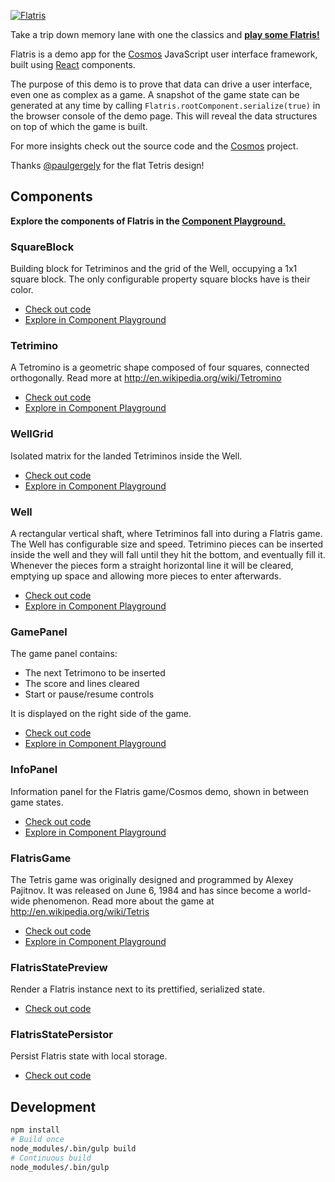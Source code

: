 [![Flatris](https://cloud.githubusercontent.com/assets/250750/6101303/f1de45b4-afef-11e4-9040-7a4b99c08a7c.png)](http://skidding.github.io/flatris/)

Take a trip down memory lane with one the classics and [**play some Flatris!**](http://skidding.github.io/flatris/)

Flatris is a demo app for the [Cosmos](https://github.com/skidding/cosmos)
JavaScript user interface framework, built using
[React](https://github.com/facebook/react) components.

The purpose of this demo is to prove that data can drive a user interface, even
one as complex as a game. A snapshot of the game state can be generated at any
time by calling `Flatris.rootComponent.serialize(true)` in the browser console
of the demo page. This will reveal the data structures on top of which the
game is built.

For more insights check out the source code and the
[Cosmos](https://github.com/skidding/cosmos) project.

Thanks [@paulgergely](https://twitter.com/paulgergely) for the flat Tetris
design!

## Components

**Explore the components of Flatris in the 
[Component Playground.](http://skidding.github.io/flatris/component-playground.html)**

### SquareBlock

Building block for Tetriminos and the grid of the Well, occupying a 1x1 square
block. The only configurable property square blocks have is their color.

- [Check out code](src/components/square-block.jsx)
- [Explore in Component Playground](http://skidding.github.io/flatris/component-playground.html?fixturePath=SquareBlock%2Fcolor-of-the-I-tetrimino)

### Tetrimino

A Tetromino is a geometric shape composed of four squares, connected
orthogonally. Read more at http://en.wikipedia.org/wiki/Tetromino

- [Check out code](src/components/tetrimino.jsx)
- [Explore in Component Playground](http://skidding.github.io/flatris/component-playground.html?fixturePath=Tetrimino%2FZ-tetrimino)

### WellGrid

Isolated matrix for the landed Tetriminos inside the Well.

- [Check out code](src/components/well-grid.jsx)
- [Explore in Component Playground](http://skidding.github.io/flatris/component-playground.html?fixturePath=WellGrid%2F3x3%20grid)

### Well

A rectangular vertical shaft, where Tetriminos fall into during a Flatris game.
The Well has configurable size and speed. Tetrimino pieces can be inserted
inside the well and they will fall until they hit the bottom, and eventually
fill it. Whenever the pieces form a straight horizontal line it will be
cleared, emptying up space and allowing more pieces to enter afterwards.

- [Check out code](src/components/well.jsx)
- [Explore in Component Playground](http://skidding.github.io/flatris/component-playground.html?fixturePath=Well%2Fpaused)

### GamePanel

The game panel contains:

- The next Tetrimono to be inserted
- The score and lines cleared
- Start or pause/resume controls

It is displayed on the right side of the game.

- [Check out code](src/components/game-panel.jsx)
- [Explore in Component Playground](http://skidding.github.io/flatris/component-playground.html?fixturePath=GamePanel%2Fon-paused-game)

### InfoPanel

Information panel for the Flatris game/Cosmos demo, shown in between game
states.

- [Check out code](src/components/info-panel.jsx)
- [Explore in Component Playground](http://skidding.github.io/flatris/component-playground.html?fixturePath=InfoPanel%2Fstatic-panel)

### FlatrisGame

The Tetris game was originally designed and programmed by Alexey Pajitnov.
It was released on June 6, 1984 and has since become a world-wide phenomenon.
Read more about the game at http://en.wikipedia.org/wiki/Tetris

- [Check out code](src/components/flatris-game.jsx)
- [Explore in Component Playground](http://skidding.github.io/flatris/component-playground.html?fixturePath=FlatrisGame%2Fnew%20game%20running)

### FlatrisStatePreview

Render a Flatris instance next to its prettified, serialized state.

- [Check out code](src/components/flatris-state-preview.jsx)

### FlatrisStatePersistor

Persist Flatris state with local storage.

- [Check out code](src/components/flatris-state-persistor.jsx)

## Development

```bash
npm install
# Build once
node_modules/.bin/gulp build
# Continuous build
node_modules/.bin/gulp
```
